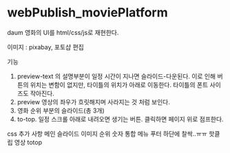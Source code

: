 # webPublish_moviePlatform
daum 영화의 UI를 html/css/js로 재현한다.

이미지 : pixabay, 포토샵 편집

기능
1. preview-text 의 설명부분이 일정 시간이 지나면 슬라이드-다운된다.
	이로 인해 버튼의 위치는 변함이 없지만, 타이틀의 위치가 아래로 이동한다.
	타이틀의 폰트 사이즈도 작아진다.
2. preview 영상의 좌우가 흐릿해지며 사라지는 것 처럼 보인다.
3. 영화 순위 부분의 슬라이드(총 3개)
4. to-top. 일정 스크롤 아래로 내려오면 생기는 버튼. 클릭하면 페이지 위로 점프한다.

css 추가 사항
메인 슬라이드 이미지 순위 숫자
통합 메뉴
푸터 하단에 찰싹..ㅠㅠ
핫클립 영상
totop
